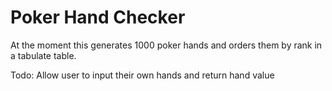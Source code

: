# Poker Hand Checker

At the moment this generates 1000 poker hands and orders them by rank in a tabulate table.

Todo:
Allow user to input their own hands and return hand value
